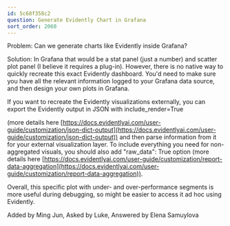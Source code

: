 ```yaml
---
id: 5c68f358c2
question: Generate Evidently Chart in Grafana
sort_order: 2060
---
```


Problem: Can we generate charts like Evidently inside Grafana?

Solution: In Grafana that would be a stat panel (just a number) and scatter plot panel (I believe it requires a plug-in). However, there is no native way to quickly recreate this exact Evidently dashboard. You'd need to make sure you have all the relevant information logged to your Grafana data source, and then design your own plots in Grafana.

If you want to recreate the Evidently visualizations externally, you can export the Evidently output in JSON with include_render=True

(more details here [https://docs.evidentlyai.com/user-guide/customization/json-dict-output](https://docs.evidentlyai.com/user-guide/customization/json-dict-output)) and then parse information from it for your external visualization layer. To include everything you need for non-aggregated visuals, you should also add "raw_data": True  option (more details here [https://docs.evidentlyai.com/user-guide/customization/report-data-aggregation](https://docs.evidentlyai.com/user-guide/customization/report-data-aggregation)).

Overall, this specific plot with under- and over-performance segments is more useful during debugging, so might be easier to access it ad hoc using Evidently.

Added by Ming Jun, Asked by Luke, Answered by Elena Samuylova

